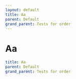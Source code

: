 ```yaml
---
layout: default
title: Aa
parent: Default
grand_parent: Tests for order
---
```


# Aa

```yaml
title: Aa
parent: Default
grand_parent: Tests for order
```
